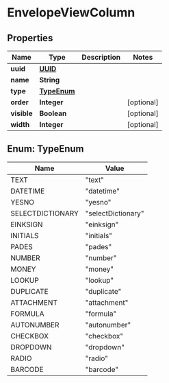 # EnvelopeViewColumn

## Properties
Name | Type | Description | Notes
------------ | ------------- | ------------- | -------------
**uuid** | [**UUID**](UUID.md) |  | 
**name** | **String** |  | 
**type** | [**TypeEnum**](#TypeEnum) |  | 
**order** | **Integer** |  |  [optional]
**visible** | **Boolean** |  |  [optional]
**width** | **Integer** |  |  [optional]

<a name="TypeEnum"></a>
## Enum: TypeEnum
Name | Value
---- | -----
TEXT | &quot;text&quot;
DATETIME | &quot;datetime&quot;
YESNO | &quot;yesno&quot;
SELECTDICTIONARY | &quot;selectDictionary&quot;
EINKSIGN | &quot;einksign&quot;
INITIALS | &quot;initials&quot;
PADES | &quot;pades&quot;
NUMBER | &quot;number&quot;
MONEY | &quot;money&quot;
LOOKUP | &quot;lookup&quot;
DUPLICATE | &quot;duplicate&quot;
ATTACHMENT | &quot;attachment&quot;
FORMULA | &quot;formula&quot;
AUTONUMBER | &quot;autonumber&quot;
CHECKBOX | &quot;checkbox&quot;
DROPDOWN | &quot;dropdown&quot;
RADIO | &quot;radio&quot;
BARCODE | &quot;barcode&quot;
